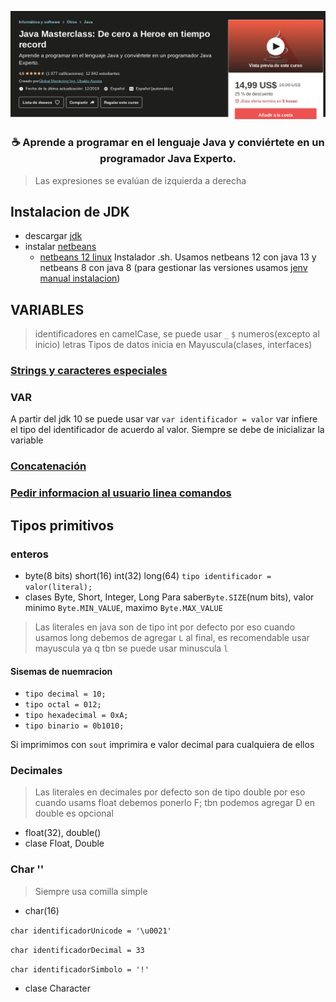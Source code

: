 <p align="center">
  <img src="assets/portada-curso.png" alt="portada udemy">
</p>

<h3 align="center">☕ Aprende a programar en el lenguaje Java y conviértete en un programador Java Experto.</h3>

> Las expresiones se evalúan de izquierda a derecha

## Instalacion de JDK
  - descargar [jdk](https://www.udemy.com/course/java-masterclass-de-cero-a-heroe-en-tiempo-record/learn/lecture/12821593?start=21#notes)
  - instalar [netbeans](https://www.udemy.com/course/java-masterclass-de-cero-a-heroe-en-tiempo-record/learn/lecture/12825443#notes)
    - [netbeans 12 linux](https://computingforgeeks.com/install-netbeans-ide-on-debian-ubuntu-and-linux-mint/) Instalador .sh. Usamos netbeans 12 con java 13 y netbeans 8 con java 8 (para gestionar las versiones usamos [jenv](https://gist.github.com/jhonPariona/8af389c98b63a06223dfd053dd78ff26#install-jenv) [manual instalacion](https://www.jenv.be/))
    

## VARIABLES

> identificadores en camelCase, se puede usar `_` `$` numeros(excepto al inicio) letras
> Tipos de datos inicia en Mayuscula(clases, interfaces)

### [Strings y caracteres especiales](https://github.com/jhonPariona/_curso-java-cero-heroe-global-mentoring/tree/master/Strings#strings)
### VAR
A partir del jdk 10 se puede usar var `var identificador = valor` var infiere el tipo del identificador de acuerdo al valor. Siempre se debe de inicializar la variable
### [Concatenación](https://github.com/jhonPariona/_curso-java-cero-heroe-global-mentoring/tree/master/concatenacion#concatenaci%C3%B3n-en-java)
### [Pedir informacion al usuario linea comandos](https://github.com/jhonPariona/_curso-java-cero-heroe-global-mentoring/tree/master/pedirInfo#pedir-info)

## Tipos primitivos

### enteros
- byte(8 bits) short(16) int(32) long(64)
  `tipo identificador = valor(literal);`
- clases Byte, Short, Integer, Long
Para saber`Byte.SIZE`(num bits), valor minimo `Byte.MIN_VALUE`, maximo `Byte.MAX_VALUE`

> Las literales en java son de tipo int por defecto por eso cuando usamos long debemos de agregar `L` al final, es recomendable usar mayuscula ya q tbn se puede usar minuscula `l`

#### Sisemas de nuemracion
- `tipo decimal = 10;`
- `tipo octal = 012;`
- `tipo hexadecimal = 0xA;`
- `tipo binario = 0b1010;`

Si imprimimos con `sout` imprimira e valor decimal para cualquiera de ellos

### Decimales
> Las literales en decimales por defecto son de tipo double por eso cuando usams float debemos ponerlo F; tbn podemos agregar D en double es opcional
- float(32), double()
- clase Float, Double

### Char ''
> Siempre usa comilla simple
- char(16)

`char identificadorUnicode = '\u0021'`

`char identificadorDecimal = 33`

`char identificadorSimbolo = '!'`

- clase Character
